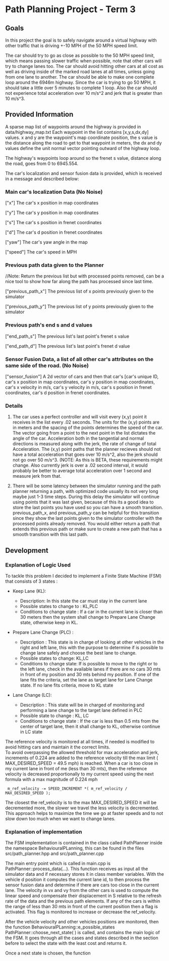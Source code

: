# Path Planning Project - Term 3

## Goals
In this project the goal is to safely navigate around a virtual highway with other traffic that is driving +-10 MPH of the 50 MPH speed limit.

The car should try to go as close as possible to the 50 MPH speed limit, which means passing slower traffic when possible, note that other cars will try to change lanes too. 
The car should avoid hitting other cars at all cost as well as driving inside of the marked road lanes at all times, unless going from one lane to another.
The car should be able to make one complete loop around the 6946m highway. Since the car is trying to go 50 MPH, it should take a little over 5 minutes to complete 1 loop. 
Also the car should not experience total acceleration over 10 m/s^2 and jerk that is greater than 10 m/s^3.

## Provided Information

A sparse map list of waypoints around the highway is provided in data/highway_map.txt
Each waypoint in the list contains  [x,y,s,dx,dy] values. x and y are the waypoint's map coordinate position, the s value is the distance along the road to get to that waypoint in meters, the dx and dy values define the unit normal vector pointing outward of the highway loop.

The highway's waypoints loop around so the frenet s value, distance along the road, goes from 0 to 6945.554.

The car's localization and sensor fusion data is provided, which is received in a message and described below:

### Main car's localization Data (No Noise)

["x"] The car's x position in map coordinates

["y"] The car's y position in map coordinates

["s"] The car's s position in frenet coordinates

["d"] The car's d position in frenet coordinates

["yaw"] The car's yaw angle in the map

["speed"] The car's speed in MPH

### Previous path data given to the Planner

//Note: Return the previous list but with processed points removed, can be a nice tool to show how far along
the path has processed since last time. 

["previous_path_x"] The previous list of x points previously given to the simulator

["previous_path_y"] The previous list of y points previously given to the simulator

### Previous path's end s and d values 

["end_path_s"] The previous list's last point's frenet s value

["end_path_d"] The previous list's last point's frenet d value

### Sensor Fusion Data, a list of all other car's attributes on the same side of the road. (No Noise)

["sensor_fusion"] A 2d vector of cars and then that car's [car's unique ID, car's x position in map coordinates, car's y position in map coordinates, car's x velocity in m/s, car's y velocity in m/s, car's s position in frenet coordinates, car's d position in frenet coordinates. 

### Details

1. The car uses a perfect controller and will visit every (x,y) point it receives in the list every .02 seconds. The units for the (x,y) points are in meters and the spacing of the points determines the speed of the car. The vector going from a point to the next point in the list dictates the angle of the car. Acceleration both in the tangential and normal directions is measured along with the jerk, the rate of change of total Acceleration. The (x,y) point paths that the planner recieves should not have a total acceleration that goes over 10 m/s^2, also the jerk should not go over 50 m/s^3. (NOTE: As this is BETA, these requirements might change. Also currently jerk is over a .02 second interval, it would probably be better to average total acceleration over 1 second and measure jerk from that.

2. There will be some latency between the simulator running and the path planner returning a path, with optimized code usually its not very long maybe just 1-3 time steps. During this delay the simulator will continue using points that it was last given, because of this its a good idea to store the last points you have used so you can have a smooth transition. previous_path_x, and previous_path_y can be helpful for this transition since they show the last points given to the simulator controller with the processed points already removed. You would either return a path that extends this previous path or make sure to create a new path that has a smooth transition with this last path.

## Development

### Explanation of Logic Used
To tackle this problem I decided to implement a Finite State Machine (FSM) that consists of 3 states :

* Keep Lane (KL):
    - Description: In this state the car must stay in the current lane
    - Possible states to change to : KL,PLC
    - Conditions to change state : If a car in the current lane is closer than 30 meters then the system shall change to Prepare Lane Change state, otherwise keep in KL.

* Prepare Lane Change (PLC) :
    - Description : This state is in charge of looking at other vehicles in the right and left lane, this with the purpose to determine if is possible to change lane safely and choose the best lane to change.
    - Possible states to change: KL,LC
    - Conditions to change state: If is possible to move to the right or to the left lane, check in the available lanes if there are no cars 30 mts in front of my position and 30 mts behind my position. If one of the lane fits the criteria, set the lane as target lane for Lane Change state. If no lane fits criteria, move to KL state
                
* Lane Change (LC):
    - Description : This state will be in charged of monitoring and performing a lane change to the target lane defined in PLC
    - Possible state to change : KL, LC 
    - Conditions to change state : If the car is less than 0.5 mts from the center of target lane, then it shall change to KL, otherwise continue in LC state
 
 
 The reference velocity is monitored at all times, if needed is modified to avoid hitting cars and maintain it the correct limits.  
 To avoid overpassing the allowed threshold for max acceleration and jerk, increments of 0.224 are added to the reference velocity till the max limit ( MAX_DESIRED_SPEED = 49.5 mph) is reached.
 When a car is too close in my current lane in front of me (less than 30 mts), then the reference velocity is decreased proportionally to my current speed using the next formula with a max magnitude of 0.224 mph

~~~~
 m_ref_velocity -= SPEED_INCREMENT *( m_ref_velocity / MAX_DESIRED_SPEED );
~~~~ 
 
 The closest the ref_velocity is to the max MAX_DESIRED_SPEED it will be decremented more, the slower we travel the less velocity is decremented. This approach helps to maximize the time we go at faster speeds and to not slow down too much when we want to change lanes.
 
 ### Explanation of implementation
 
 The FSM implementation is contained in the class called PathPlanner inside the namespace BehaviouralPLanning, this can be found in the files src/path_planner.hpp and src/path_planner.cpp
 
 The main entry point which is called in main.cpp  is PathPlanner::process_data(...). This function receives as input all the simulator data and if necessary stores it in class member variables. With the vehicle d position it computes the current lane id, to then process the sensor fusion data and determine if there are cars too close in the current lane. 
 The velocity in vx and vy from the other cars is used to compute the linear speed and compensate their displacement in S relative to the refresh rate of the data and the previous path elements. 
 If any of the cars is within the range of less than 30 mts in front of the current position then a flag is activated. 
 This flag is monitored to increase or decrease the ref_velocity.
 
 After the vehicle velocity and other vehicles positions are monitored, then the function  BehaviouralPLanning::e_possible_states PathPlanner::choose_next_state( ) is called, and contains the main logic of the FSM. It goes through all the cases and states described in the section before to select the state with the least cost and returns it.

Once a next state is chosen, the function  
 
 
 

